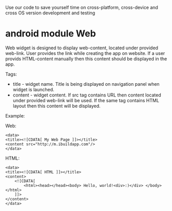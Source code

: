 Use our code to save yourself time on cross-platform, cross-device and cross OS version development and testing
# android module Web
Web widget is designed to display web-content, located under provided web-link. User provides the link while creating the app on website. If a user provids HTML-content manually then this content should be displayed in the app.

Tags:
- title - widget name. Title is being displayed on navigation panel when widget is launched.
- content - widget content. If src tag contains URL then content located under provided web-link will be used. If the same tag contains HTML layout then this content will be displayed.

Example:

Web:

    <data>
    <title><![CDATA[ My Web Page ]]></title>
    <content src="http://m.ibuildapp.com"/>
    </data>

HTML:

    <data>
    <title><![CDATA[ HTML ]]></title>
    <content>
        <![CDATA[
            <html><head></head><body> Hello, world!<div>:)</div> </body></html>
        ]]>
    </content>
    </data>
